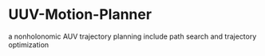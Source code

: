 # UUV-Motion-Planner
a nonholonomic AUV trajectory planning include path search and trajectory optimization 
